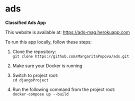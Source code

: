 # ads
**Classified Ads App**

This website is available at: https://ads-mag.herokuapp.com

To run this app locally, follow these steps:
 
1. Clone the repository:   
```git clone https://github.com/MargaritaPopova/ads.git```

3. Make sure your Docker is running

2. Switch to project root:   
```cd djangoProject```

5. Run the following command from the project root:   
```docker-compose up --build```
